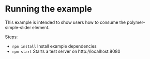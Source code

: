 # Running the example

This example is intended to show users how to consume the polymer-simple-slider element.

Steps:

- `npm install` Install example dependencies
- `npm start` Starts a test server on http://localhost:8080

